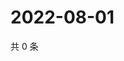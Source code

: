 # 2022-08-01

共 0 条

<!-- BEGIN WEIBO -->
<!-- 最后更新时间 Mon Aug 01 2022 12:03:42 GMT+0800 (China Standard Time) -->

<!-- END WEIBO -->
